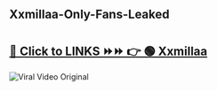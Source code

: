 
 ## Xxmillaa-Only-Fans-Leaked

# <h2><a href="https://clipsfans.com/Xxmillaa&ref=git">🔗 Click to LINKS ⏩⏩ 👉 🟢 Xxmillaa </a></h2>

<a href="https://clipsfans.com/Xxmillaa&ref=git" rel="nofollow" data-target="animated-image.originalLink"><img src="https://i.ibb.co.com/xMMVF88/686577567.gif" alt="Viral Video Original" style="max-width: 100%; display: inline-block;" data-target="animated-image.originalImage"></a>
